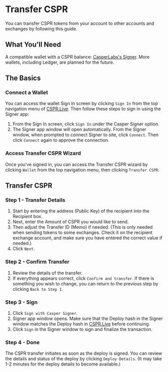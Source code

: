 # Transfer CSPR

You can transfer CSPR tokens from your account to other accounts and exchanges by following this guide.

## What You'll Need

A compatible wallet with a CSPR balance: [CasperLabs's Signer](https://chrome.google.com/webstore/detail/casperlabs-signer/djhndpllfiibmcdbnmaaahkhchcoijce). More wallets, including Ledger, are planned for the future.

## The Basics

### Connect a Wallet

You can access the wallet Sign In screen by clicking `Sign In` from the top navigation menu of [CSPR.Live](https://cspr.live). Then follow these steps to sign in using the Signer app:

1. From the Sign In screen, click `Sign In` under the Casper Signer option.
2. The Signer app window will open automatically. From the Signer window, when prompted to connect Signer to site, click `Connect`. Then click `Connect` again to approve the connection.

### Access Transfer CSPR Wizard

Once you've signed in, you can access the Transfer CSPR wizard by clicking `Wallet` from the top navigation menu, then clicking `Transfer CSPR`.

## Transfer CSPR

### Step 1 - Transfer Details

1. Start by entering the address (Public Key) of the recipient into the Recipient box.
2. Next, enter the Amount of CSPR you would like to send.
3. Then adjust the Transfer ID (Memo) if needed. (This is only needed when sending tokens to some exchanges. Check it on the recipient exchange account, and make sure you have entered the correct value if needed.)
3. Click `Next`.

### Step 2 - Confirm Transfer

1. Review the details of the transfer.
2. If everything appears correct, click `Confirm and transfer`. If there is something you wish to change, you can return to the previous step by clicking `Back to Step 1`.

### Step 3 - Sign

1. Click `Sign with Casper Signer`.
2. Signer app window opens. Make sure that the Deploy hash in the Signer window matches the Deploy hash in [CSPR.Live](https://cspr.Live) before continuing.
3. Click `Sign` in the Signer window to sign and finalize the transaction.

### Step 4 - Done

The CSPR transfer initiates as soon as the deploy is signed. You can review the details and status of the deploy by clicking `Deploy Details`. (It may take 1-2 minutes for the deploy details to become available.) 

